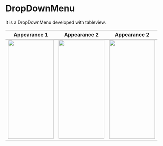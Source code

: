 # DropDownMenu

It is a DropDownMenu developed with tableview.



|         Appearance 1            |   Appearance 2      |   Appearance 2      |
|:-------------------------:|:-------------------------:|:-------------------------:|
|<img src="https://user-images.githubusercontent.com/15719990/201545719-2ba931eb-5909-4ad8-9898-b65d743c2aea.png" width="146" height="316">|<img src="https://user-images.githubusercontent.com/15719990/201942709-f64a20ed-14b8-4352-8992-1e4cf8330012.png" width="146" height="316">|<img src="https://user-images.githubusercontent.com/15719990/211172037-5af7102b-b22d-4292-8f06-10dde0058217.png" width="146" height="316">
